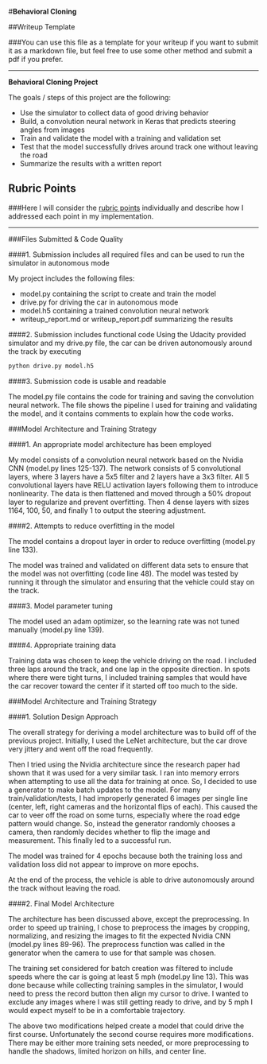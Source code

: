 #**Behavioral Cloning** 

##Writeup Template

###You can use this file as a template for your writeup if you want to submit it as a markdown file, but feel free to use some other method and submit a pdf if you prefer.

---

**Behavioral Cloning Project**

The goals / steps of this project are the following:
* Use the simulator to collect data of good driving behavior
* Build, a convolution neural network in Keras that predicts steering angles from images
* Train and validate the model with a training and validation set
* Test that the model successfully drives around track one without leaving the road
* Summarize the results with a written report


[//]: # (Image References)

[image1]: ./examples/placeholder.png "Model Visualization"
[image2]: ./examples/placeholder.png "Grayscaling"
[image3]: ./examples/placeholder_small.png "Recovery Image"
[image4]: ./examples/placeholder_small.png "Recovery Image"
[image5]: ./examples/placeholder_small.png "Recovery Image"
[image6]: ./examples/placeholder_small.png "Normal Image"
[image7]: ./examples/placeholder_small.png "Flipped Image"

## Rubric Points
###Here I will consider the [rubric points](https://review.udacity.com/#!/rubrics/432/view) individually and describe how I addressed each point in my implementation.  

---
###Files Submitted & Code Quality

####1. Submission includes all required files and can be used to run the simulator in autonomous mode

My project includes the following files:
* model.py containing the script to create and train the model
* drive.py for driving the car in autonomous mode
* model.h5 containing a trained convolution neural network 
* writeup_report.md or writeup_report.pdf summarizing the results

####2. Submission includes functional code
Using the Udacity provided simulator and my drive.py file, the car can be driven autonomously around the track by executing 
```sh
python drive.py model.h5
```

####3. Submission code is usable and readable

The model.py file contains the code for training and saving the convolution neural network. The file shows the pipeline I used for training and validating the model, and it contains comments to explain how the code works.

###Model Architecture and Training Strategy

####1. An appropriate model architecture has been employed

My model consists of a convolution neural network based on the Nvidia CNN (model.py lines 125-137). The network consists of 5 convolutional layers, where 3 layers have a 5x5 filter and 2 layers have a 3x3 filter. All 5 convolutional layers have RELU activation layers following them to introduce nonlinearity. The data is then flattened and moved through a 50% dropout layer to regularize and prevent overfitting. Then 4 dense layers with sizes 1164, 100, 50, and finally 1 to output the steering adjustment.

####2. Attempts to reduce overfitting in the model

The model contains a dropout layer in order to reduce overfitting (model.py line 133). 

The model was trained and validated on different data sets to ensure that the model was not overfitting (code line 48). The model was tested by running it through the simulator and ensuring that the vehicle could stay on the track.

####3. Model parameter tuning

The model used an adam optimizer, so the learning rate was not tuned manually (model.py line 139).

####4. Appropriate training data

Training data was chosen to keep the vehicle driving on the road. I included three laps around the track, and one lap in the opposite direction. In spots where there were tight turns, I included training samples that would have the car recover toward the center if it started off too much to the side.

###Model Architecture and Training Strategy

####1. Solution Design Approach

The overall strategy for deriving a model architecture was to build off of the previous project. Initially, I used the LeNet architecture, but the car drove very jittery and went off the road frequently.

Then I tried using the Nvidia architecture since the research paper had shown that it was used for a very similar task. I ran into memory errors when attempting to use all the data for training at once. So, I decided to use a generator to make batch updates to the model. For many train/validation/tests, I had improperly generated 6 images per single line (center, left, right cameras and the horizontal flips of each). This caused the car to veer off the road on some turns, especially where the road edge pattern would change. So, instead the generator randomly chooses a camera, then randomly decides whether to flip the image and measurement. This finally led to a successful run.

The model was trained for 4 epochs because both the training loss and validation loss did not appear to improve on more epochs.

At the end of the process, the vehicle is able to drive autonomously around the track without leaving the road.

####2. Final Model Architecture

The architecture has been discussed above, except the preprocessing. In order to speed up training, I chose to preprocess the images by cropping, normalizing, and resizing the images to fit the expected Nvidia CNN (model.py lines 89-96). The preprocess function was called in the generator when the camera to use for that sample was chosen.

The training set considered for batch creation was filtered to include speeds where the car is going at least 5 mph (model.py line 13). This was done because while collecting training samples in the simulator, I would need to press the record button then align my cursor to drive. I wanted to exclude any images where I was still getting ready to drive, and by 5 mph I would expect myself to be in a comfortable trajectory.

The above two modifications helped create a model that could drive the first course. Unfortunately the second course requires more modifications. There may be either more training sets needed, or more preprocessing to handle the shadows, limited horizon on hills, and center line.